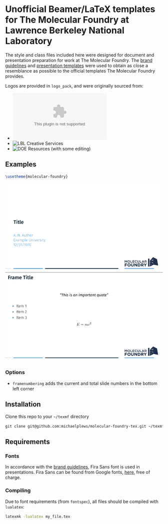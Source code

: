 # Unofficial Beamer/LaTeX templates for The Molecular Foundry at Lawrence Berkeley National Laboratory

The style and class files included here were designed for document and
presentation preparation for work at The Molecular
Foundry. The
[brand guidelines](http://foundry.lbl.gov/assets/docs/media/Molecular_Foundry_Brand_Guidelines-2015.pdf) and
[presentation templates](http://foundry.lbl.gov/media/) were used to
obtain as close a resemblance as possible to the official templates
The Molecular Foundry provides.

Logos are provided in `logo_pack`, and were originally sourced from:
 - ![Molecular Foundry Media Services](http://foundry.lbl.gov/assets/docs/media/All_Logos.zip)
 - ![LBL Creative Services](https://creative.lbl.gov/downloads/the-berkeley-lab-brand/)
 - ![DOE Resources](https://science.energy.gov/about/resources/logos/)
   (with some editing)

## Examples

```tex
\usetheme{molecular-foundry}
```
![molecular-foundry](./examples/molecular-foundry.png)

### Options
 - `framenumbering` adds the current and total slide numbers in the bottom left corner

## Installation
Clone this repo to your `~/texmf` directory

```tex
git clone git@github.com:michaelplews/molecular-foundry-tex.git ~/texmf/tex/
```

## Requirements

### Fonts
In accordance with
the
[brand guidelines](http://foundry.lbl.gov/assets/docs/media/Molecular_Foundry_Brand_Guidelines-2015.pdf),
Fira Sans font is used in presentations. Fira Sans can be found from
Google fonts, [here](https://fonts.google.com/specimen/Fira+Sans),
free of charge.

### Compiling
Due to font requirements (from `fontspec`), all files should be compiled with `lualatex`:
```bash
latexmk -lualatex my_file.tex
```
